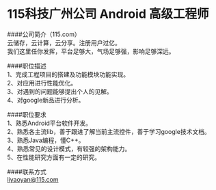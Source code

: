 115科技广州公司 Android 高级工程师  
==========  
####公司简介（115.com）  
  云储存，云计算，云分享。注册用户过亿。  
  我们这里任你发挥，平台足够大，气场足够强，影响足够深远。  

####职位描述  
1、完成工程项目的搭建及功能模块功能实现。  
2、对应用进行性能优化。  
3、对遇到的问题能够提出个人的见解。  
4、对google新品进行分析。  

####职位要求  
1、熟悉Android平台软件开发。  
2、熟悉各主流lib，善于跟进了解当前主流控件，善于学习google技术文档。  
3、熟悉Java编程，懂C++。  
4、熟悉常见的设计模式，有较强的架构能力。  
5、在性能研究方面有一定的研究。  

####联系方式  
[liyaoyan@115.com](mailto:liyaoyan@115.com)  